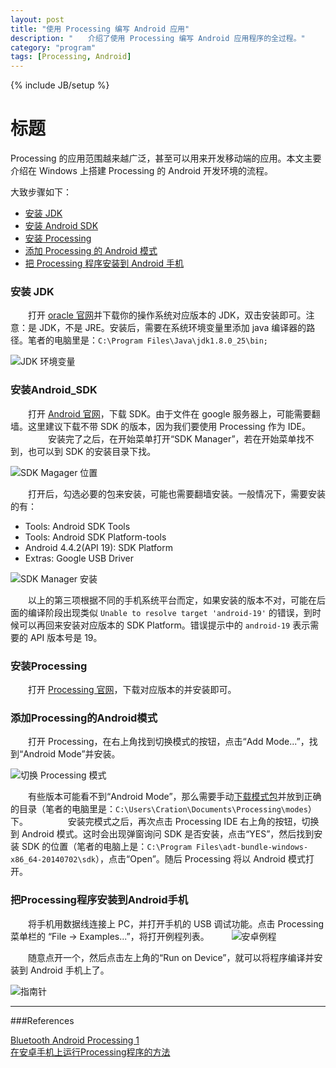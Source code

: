 ```yaml
---
layout: post
title: "使用 Processing 编写 Android 应用"
description: "　　介绍了使用 Processing 编写 Android 应用程序的全过程。"
category: "program"
tags: [Processing, Android]
---
```

{% include JB/setup %}

# 标题


Processing 的应用范围越来越广泛，甚至可以用来开发移动端的应用。本文主要介绍在 Windows 上搭建 Processing 的 Android 开发环境的流程。

大致步骤如下：

* [安装 JDK](#安装JDK)
* [安装 Android SDK](#安装Android_SDK)
* [安装 Processing](#安装Processing)
* [添加 Processing 的 Android 模式](#添加Processing的Android模式)
* [把 Processing 程序安装到 Android 手机](#把Processing程序安装到Android手机)


### 安装 JDK

　　打开 [oracle 官网](http://www.oracle.com/technetwork/java/javase/downloads/jdk8-downloads-2133151.html)并下载你的操作系统对应版本的 JDK，双击安装即可。注意：是 JDK，不是 JRE。安装后，需要在系统环境变量里添加 java 编译器的路径。笔者的电脑里是：`C:\Program Files\Java\jdk1.8.0_25\bin;`

![JDK 环境变量]({{site.img_path}}/environment_variables_jdk.png)

### 安装Android_SDK

　　打开 [Android 官网](http://developer.android.com/sdk/index.html#Other)，下载 SDK。由于文件在 google 服务器上，可能需要翻墙。这里建议下载不带 SDK 的版本，因为我们要使用 Processing 作为 IDE。
　　
　　安装完了之后，在开始菜单打开“SDK Manager”，若在开始菜单找不到，也可以到 SDK 的安装目录下找。

![SDK Magager 位置]({{site.img_path}}/sdk_manager.png)

　　打开后，勾选必要的包来安装，可能也需要翻墙安装。一般情况下，需要安装的有：

* Tools: Android SDK Tools
* Tools: Android SDK Platform-tools
* Android 4.4.2(API 19): SDK Platform
* Extras: Google USB Driver

![SDK Manager 安装]({{site.img_path}}/sdk_manager_install.png)

　　以上的第三项根据不同的手机系统平台而定，如果安装的版本不对，可能在后面的编译阶段出现类似 `Unable to resolve target 'android-19'` 的错误，到时候可以再回来安装对应版本的 SDK Platform。错误提示中的 `android-19` 表示需要的 API 版本号是 19。

### 安装Processing

　　打开 [Processing 官网](https://processing.org/download/?processing)，下载对应版本的并安装即可。

### 添加Processing的Android模式

　　打开 Processing，在右上角找到切换模式的按钮，点击“Add Mode...”，找到“Android Mode”并安装。

![切换 Processing 模式]({{site.img_path}}/processing_mode.png)

　　有些版本可能看不到“Android Mode”，那么需要手动[下载模式包](({{site.resource_path}}/AndroidMode.zip))并放到正确的目录（笔者的电脑里是：`C:\Users\Cration\Documents\Processing\modes`）下。
　　
　　安装完模式之后，再次点击 Processing IDE 右上角的按钮，切换到 Android 模式。这时会出现弹窗询问 SDK 是否安装，点击“YES”，然后找到安装 SDK 的位置（笔者的电脑上是：`C:\Program Files\adt-bundle-windows-x86_64-20140702\sdk`），点击“Open”。随后 Processing 将以 Android 模式打开。

### 把Processing程序安装到Android手机

　　将手机用数据线连接上 PC，并打开手机的 USB 调试功能。点击 Processing 菜单栏的 “File -> Examples...”，将打开例程列表。
　　
![安卓例程]({{site.img_path}}/processing_android_examples.png)

　　随意点开一个，然后点击左上角的“Run on Device”，就可以将程序编译并安装到 Android 手机上了。

![指南针]({{site.img_path}}/compass.gif)


-----------------------------------------------------------------

###References

[Bluetooth Android Processing 1](http://arduinobasics.blogspot.com/2013/03/arduino-basics-bluetooth-android.html)  
[在安卓手机上运行Processing程序的方法](http://www.eefocus.com/zhang700309/blog/14-12/307377_88e74.html)  

